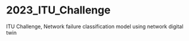 # 2023_ITU_Challenge
ITU Challenge, Network failure classification model using network digital twin
